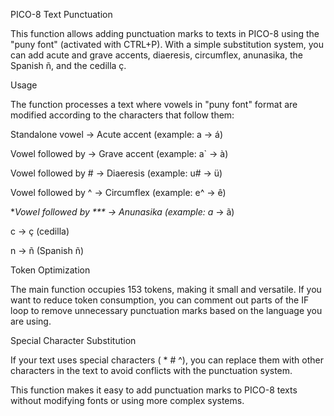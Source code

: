 PICO-8 Text Punctuation

This function allows adding punctuation marks to texts in PICO-8 using the "puny font" (activated with CTRL+P). With a simple substitution system, you can add acute and grave accents, diaeresis, circumflex, anunasika, the Spanish ñ, and the cedilla ç.

Usage

The function processes a text where vowels in "puny font" format are modified according to the characters that follow them:

Standalone vowel → Acute accent (example: a → á)

Vowel followed by → Grave accent (example: a` → à)

Vowel followed by # → Diaeresis (example: u# → ü)

Vowel followed by ^ → Circumflex (example: e^ → ê)

**Vowel followed by *** → Anunasika (example: a* → ã)

c → ç (cedilla)

n → ñ (Spanish ñ)

Token Optimization

The main function occupies 153 tokens, making it small and versatile. If you want to reduce token consumption, you can comment out parts of the IF loop to remove unnecessary punctuation marks based on the language you are using.

Special Character Substitution

If your text uses special characters ( * # ^), you can replace them with other characters in the text to avoid conflicts with the punctuation system.

This function makes it easy to add punctuation marks to PICO-8 texts without modifying fonts or using more complex systems.

